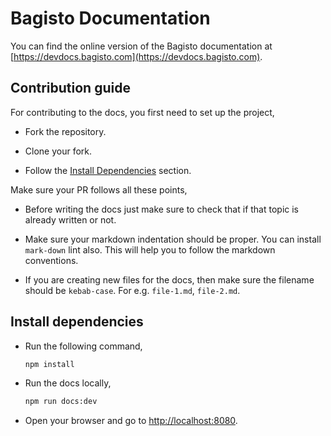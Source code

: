 # Bagisto Documentation

You can find the online version of the Bagisto documentation at [https://devdocs.bagisto.com](https://devdocs.bagisto.com).

## Contribution guide

For contributing to the docs, you first need to set up the project,

- Fork the repository.

- Clone your fork.

- Follow the [Install Dependencies](#Install-dependencies) section.

Make sure your PR follows all these points,

- Before writing the docs just make sure to check that if that topic is already written or not.

- Make sure your markdown indentation should be proper. You can install `mark-down` lint also. This will help you to follow the markdown conventions.

- If you are creating new files for the docs, then make sure the filename should be `kebab-case`. For e.g. `file-1.md`, `file-2.md`.

## Install dependencies

- Run the following command,

  ~~~sh
  npm install
  ~~~

- Run the docs locally,

  ~~~sh
  npm run docs:dev
  ~~~

- Open your browser and go to [http://localhost:8080](http://localhost:8080).
